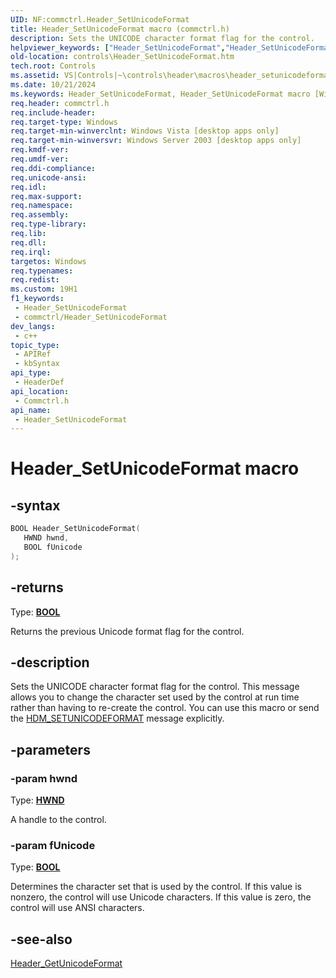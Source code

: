```yaml
---
UID: NF:commctrl.Header_SetUnicodeFormat
title: Header_SetUnicodeFormat macro (commctrl.h)
description: Sets the UNICODE character format flag for the control.
helpviewer_keywords: ["Header_SetUnicodeFormat","Header_SetUnicodeFormat macro [Windows Controls]","_win32_Header_SetUnicodeFormat","_win32_Header_SetUnicodeFormat_cpp","commctrl/Header_SetUnicodeFormat","controls.Header_SetUnicodeFormat","controls._win32_Header_SetUnicodeFormat"]
old-location: controls\Header_SetUnicodeFormat.htm
tech.root: Controls
ms.assetid: VS|Controls|~\controls\header\macros\header_setunicodeformat.htm
ms.date: 10/21/2024
ms.keywords: Header_SetUnicodeFormat, Header_SetUnicodeFormat macro [Windows Controls], _win32_Header_SetUnicodeFormat, _win32_Header_SetUnicodeFormat_cpp, commctrl/Header_SetUnicodeFormat, controls.Header_SetUnicodeFormat, controls._win32_Header_SetUnicodeFormat
req.header: commctrl.h
req.include-header: 
req.target-type: Windows
req.target-min-winverclnt: Windows Vista [desktop apps only]
req.target-min-winversvr: Windows Server 2003 [desktop apps only]
req.kmdf-ver: 
req.umdf-ver: 
req.ddi-compliance: 
req.unicode-ansi: 
req.idl: 
req.max-support: 
req.namespace: 
req.assembly: 
req.type-library: 
req.lib: 
req.dll: 
req.irql: 
targetos: Windows
req.typenames: 
req.redist: 
ms.custom: 19H1
f1_keywords:
 - Header_SetUnicodeFormat
 - commctrl/Header_SetUnicodeFormat
dev_langs:
 - c++
topic_type:
 - APIRef
 - kbSyntax
api_type:
 - HeaderDef
api_location:
 - Commctrl.h
api_name:
 - Header_SetUnicodeFormat
---
```


# Header_SetUnicodeFormat macro

## -syntax

```cpp
BOOL Header_SetUnicodeFormat(
   HWND hwnd,
   BOOL fUnicode
);
```

## -returns

Type: **[BOOL](/windows/desktop/winprog/windows-data-types)**

Returns the previous Unicode format flag for the control.


## -description

Sets the UNICODE character format flag for the control. This message allows you to change the character set used by the control at run time rather than having to re-create the control. You can use this macro or send the <a href="/windows/desktop/Controls/hdm-setunicodeformat">HDM_SETUNICODEFORMAT</a> message explicitly.

## -parameters

### -param hwnd

Type: <b><a href="/windows/desktop/WinProg/windows-data-types">HWND</a></b>

A handle to the control.

### -param fUnicode

Type: <b><a href="/windows/desktop/WinProg/windows-data-types">BOOL</a></b>

Determines the character set that is used by the control. If this value is nonzero, the control will use Unicode characters. If this value is zero, the control will use ANSI characters.

## -see-also

<a href="/windows/desktop/api/commctrl/nf-commctrl-header_getunicodeformat">Header_GetUnicodeFormat</a>
